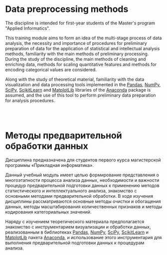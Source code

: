 # Data preprocessing methods

The discipline is intended for first-year students of the Master's program "Applied Informatics".

This training module aims to form an idea of the multi-stage process of data analysis, the necessity and importance of procedures for preliminary preparation of data for the application of statistical and intellectual analysis methods, familiarity with the main methods of preliminary processing. During the study of the discipline, the main methods of cleaning and enriching data, methods for scaling quantitative features and methods for encoding categorical values are considered.

Along with the study of theoretical material, familiarity with the data visualization and data processing tools implemented in the [Pandas](https://en.wikipedia.org/wiki/Pandas_(software)), [NumPy](https://en.wikipedia.org/wiki/NumPy), [SciPy](https://en.wikipedia.org/wiki/SciPy), [ScikitLearn](https://en.wikipedia.org/wiki/Scikit-learn) and [MatplotLib](https://en.wikipedia.org/wiki/Matplotlib) libraries of the [Anaconda](https://en.wikipedia.org/wiki/Anaconda_(Python_distribution)) package is assumed, and the use of this tool to perform preliminary data preparation for analysis procedures.

<br><br>
# Методы предварительной обработки данных

Дисциплина предназначена для студентов первого курса магистерской программы «Прикладная информатика».

Данный учебный модуль имеет целью формирование представления о многоэтапности процесса анализа данных, необходимости и важности процедур предварительной подготовки данных к применению методов статистического и интеллектуального анализа, знакомство с основными методами предварительной обработки. В ходе изучения дисциплины рассматриваются основные методы очистки и обогащения данных, методы масштабирования количественных признаков и методы кодирования категориальных значений.

Наряду с изучением теоретического материала предполагается знакомство с инструментарием визуализации и обработки данных, реализованным в библиотеках [Pandas](https://en.wikipedia.org/wiki/Pandas_(software)), [NumPy](https://en.wikipedia.org/wiki/NumPy), [SciPy](https://en.wikipedia.org/wiki/SciPy), [ScikitLearn](https://en.wikipedia.org/wiki/Scikit-learn) и [MatplotLib](https://en.wikipedia.org/wiki/Matplotlib) пакета [Anaconda](https://en.wikipedia.org/wiki/Anaconda_(Python_distribution)), и использование этого инструментария для выполнения предварительной подготовки данных к процедурам анализа.
